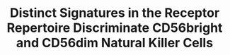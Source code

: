 ---
layout: link
title:  "Distinct Signatures in the Receptor Repertoire Discriminate CD56bright and CD56dim Natural Killer Cells"
categories: link-in-bio
link: https://www.frontiersin.org/articles/10.3389/fimmu.2020.568927/full
---